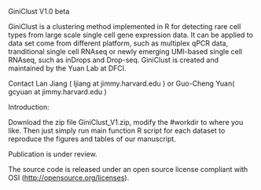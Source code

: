 GiniClust V1.0 beta

GiniClust is a clustering method implemented in R for detecting rare cell types from large scale single cell gene expression data. 
It can be applied to data set come from different platform, such as multiplex qPCR data, tranditional single cell RNAseq or newly emerging UMI-based single cell RNAseq, such as inDrops and Drop-seq.
GiniClust is created and maintained by the Yuan Lab at DFCI. 

 

Contact Lan Jiang ( ljiang at jimmy.harvard.edu ) or Guo-Cheng Yuan( gcyuan at jimmy.harvard.edu )

Introduction:

Download the zip file GiniClust_V1.zip, modify the #workdir to where you like. Then just simply run main function R script for each dataset to reproduce the figures and tables of our manuscript.

Publication is under review.

The source code is released under an open source license compliant with OSI (http://opensource.org/licenses).


